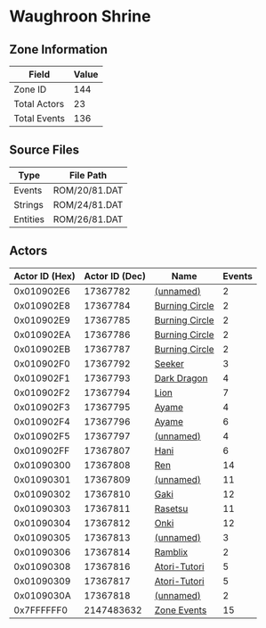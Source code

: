 # Waughroon Shrine

## Zone Information

| Field        |   Value |
|--------------|---------|
| Zone ID      |     144 |
| Total Actors |      23 |
| Total Events |     136 |

## Source Files

| Type     | File Path     |
|----------|---------------|
| Events   | ROM/20/81.DAT |
| Strings  | ROM/24/81.DAT |
| Entities | ROM/26/81.DAT |

## Actors

| Actor ID (Hex)   |   Actor ID (Dec) | Name                                                 |   Events |
|------------------|------------------|------------------------------------------------------|----------|
| 0x010902E6       |         17367782 | [(unnamed)](./17367782/)                             |        2 |
| 0x010902E8       |         17367784 | [Burning Circle](./17367784%20-%20Burning%20Circle/) |        2 |
| 0x010902E9       |         17367785 | [Burning Circle](./17367785%20-%20Burning%20Circle/) |        2 |
| 0x010902EA       |         17367786 | [Burning Circle](./17367786%20-%20Burning%20Circle/) |        2 |
| 0x010902EB       |         17367787 | [Burning Circle](./17367787%20-%20Burning%20Circle/) |        2 |
| 0x010902F0       |         17367792 | [Seeker](./17367792%20-%20Seeker/)                   |        3 |
| 0x010902F1       |         17367793 | [Dark Dragon](./17367793%20-%20Dark%20Dragon/)       |        4 |
| 0x010902F2       |         17367794 | [Lion](./17367794%20-%20Lion/)                       |        7 |
| 0x010902F3       |         17367795 | [Ayame](./17367795%20-%20Ayame/)                     |        4 |
| 0x010902F4       |         17367796 | [Ayame](./17367796%20-%20Ayame/)                     |        6 |
| 0x010902F5       |         17367797 | [(unnamed)](./17367797/)                             |        4 |
| 0x010902FF       |         17367807 | [Hani](./17367807%20-%20Hani/)                       |        6 |
| 0x01090300       |         17367808 | [Ren](./17367808%20-%20Ren/)                         |       14 |
| 0x01090301       |         17367809 | [(unnamed)](./17367809/)                             |       11 |
| 0x01090302       |         17367810 | [Gaki](./17367810%20-%20Gaki/)                       |       12 |
| 0x01090303       |         17367811 | [Rasetsu](./17367811%20-%20Rasetsu/)                 |       11 |
| 0x01090304       |         17367812 | [Onki](./17367812%20-%20Onki/)                       |       12 |
| 0x01090305       |         17367813 | [(unnamed)](./17367813/)                             |        3 |
| 0x01090306       |         17367814 | [Ramblix](./17367814%20-%20Ramblix/)                 |        2 |
| 0x01090308       |         17367816 | [Atori-Tutori](./17367816%20-%20Atori-Tutori/)       |        5 |
| 0x01090309       |         17367817 | [Atori-Tutori](./17367817%20-%20Atori-Tutori/)       |        5 |
| 0x0109030A       |         17367818 | [(unnamed)](./17367818/)                             |        2 |
| 0x7FFFFFF0       |       2147483632 | [Zone Events](./Zone%20Events/)                      |       15 |
